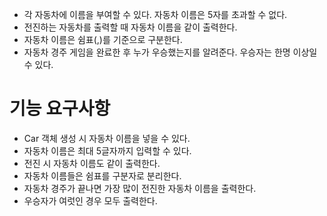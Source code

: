 * 각 자동차에 이름을 부여할 수 있다. 자동차 이름은 5자를 초과할 수 없다.
* 전진하는 자동차를 출력할 때 자동차 이름을 같이 출력한다.
* 자동차 이름은 쉼표(,)를 기준으로 구분한다.
* 자동차 경주 게임을 완료한 후 누가 우승했는지를 알려준다. 우승자는 한명 이상일 수 있다.

# 기능 요구사항
* Car 객체 생성 시 자동차 이름을 넣을 수 있다.
* 자동차 이름은 최대 5글자까지 입력할 수 있다.
* 전진 시 자동차 이름도 같이 출력한다.
* 자동차 이름들은 쉼표를 구분자로 분리한다.
* 자동차 경주가 끝나면 가장 많이 전진한 자동차 이름을 출력한다.
* 우승자가 여럿인 경우 모두 출력한다.
